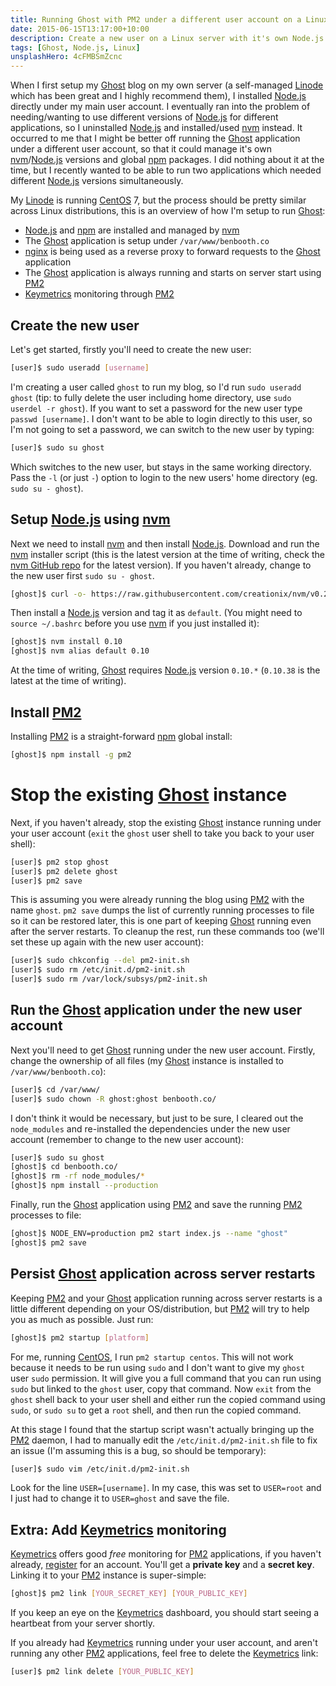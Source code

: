 ```yaml
---
title: Running Ghost with PM2 under a different user account on a Linux server
date: 2015-06-15T13:17:00+10:00
description: Create a new user on a Linux server with it's own Node.js version and globals and have your Ghost application run with PM2 under that new account.
tags: [Ghost, Node.js, Linux]
unsplashHero: 4cFMBSmZcnc
---
```


When I first setup my [Ghost] blog on my own server (a self-managed [Linode] which has been great and I highly recommend them), I installed [Node.js] directly under my main user account. I eventually ran into the problem of needing/wanting to use different versions of [Node.js] for different applications, so I uninstalled [Node.js] and installed/used [nvm] instead. It occurred to me that I might be better off running the [Ghost] application under a different user account, so that it could manage it's own [nvm]/[Node.js] versions and global [npm] packages. I did nothing about it at the time, but I recently wanted to be able to run two applications which needed different [Node.js] versions simultaneously.

My [Linode] is running [CentOS] 7, but the process should be pretty similar across Linux distributions, this is an overview of how I'm setup to run [Ghost]:

- [Node.js] and [npm] are installed and managed by [nvm]
- The [Ghost] application is setup under `/var/www/benbooth.co`
- [nginx] is being used as a reverse proxy to forward requests to the [Ghost] application
- The [Ghost] application is always running and starts on server start using [PM2]
- [Keymetrics] monitoring through [PM2]

## Create the new user

Let's get started, firstly you'll need to create the new user:

```bash
[user]$ sudo useradd [username]
```

I'm creating a user called `ghost` to run my blog, so I'd run `sudo useradd ghost` (tip: to fully delete the user including home directory, use `sudo userdel -r ghost`). If you want to set a password for the new user type `passwd [username]`. I don't want to be able to login directly to this user, so I'm not going to set a password, we can switch to the new user by typing:

```bash
[user]$ sudo su ghost
```

Which switches to the new user, but stays in the same working directory. Pass the `-l` (or just `-`) option to login to the new users' home directory (eg. `sudo su - ghost`).

## Setup [Node.js] using [nvm]

Next we need to install [nvm] and then install [Node.js]. Download and run the [nvm] installer script (this is the latest version at the time of writing, check the [nvm GitHub repo][nvm] for the latest version). If you haven't already, change to the new user first `sudo su - ghost`.

```bash
[ghost]$ curl -o- https://raw.githubusercontent.com/creationix/nvm/v0.25.4/install.sh | bash
```

Then install a [Node.js] version and tag it as `default`. (You might need to `source ~/.bashrc` before you use [nvm] if you just installed it):

```bash
[ghost]$ nvm install 0.10
[ghost]$ nvm alias default 0.10
```

At the time of writing, [Ghost] requires [Node.js] version `0.10.*` (`0.10.38` is the latest at the time of writing).

## Install [PM2]

Installing [PM2] is a straight-forward [npm] global install:

```bash
[ghost]$ npm install -g pm2
```

# Stop the existing [Ghost] instance

Next, if you haven't already, stop the existing [Ghost] instance running under your user account (`exit` the `ghost` user shell to take you back to your user shell):

```bash
[user]$ pm2 stop ghost
[user]$ pm2 delete ghost
[user]$ pm2 save
```

This is assuming you were already running the blog using [PM2] with the name `ghost`. `pm2 save` dumps the list of currently running processes to file so it can be restored later, this is one part of keeping [Ghost] running even after the server restarts. To cleanup the rest, run these commands too (we'll set these up again with the new user account):

```bash
[user]$ sudo chkconfig --del pm2-init.sh
[user]$ sudo rm /etc/init.d/pm2-init.sh
[user]$ sudo rm /var/lock/subsys/pm2-init.sh
```

## Run the [Ghost] application under the new user account

Next you'll need to get [Ghost] running under the new user account. Firstly, change the ownership of all files (my [Ghost] instance is installed to `/var/www/benbooth.co`):

```bash
[user]$ cd /var/www/
[user]$ sudo chown -R ghost:ghost benbooth.co/
```

I don't think it would be necessary, but just to be sure, I cleared out the `node_modules` and re-installed the dependencies under the new user account (remember to change to the new user account):

```bash
[user]$ sudo su ghost
[ghost]$ cd benbooth.co/
[ghost]$ rm -rf node_modules/*
[ghost]$ npm install --production
```

Finally, run the [Ghost] application using [PM2] and save the running [PM2] processes to file:

```bash
[ghost]$ NODE_ENV=production pm2 start index.js --name "ghost"
[ghost]$ pm2 save
```

## Persist [Ghost] application across server restarts

Keeping [PM2] and your [Ghost] application running across server restarts is a little different depending on your OS/distribution, but [PM2] will try to help you as much as possible. Just run:

```bash
[ghost]$ pm2 startup [platform]
```

For me, running [CentOS], I run `pm2 startup centos`. This will not work because it needs to be run using `sudo` and I don't want to give my `ghost` user `sudo` permission. It will give you a full command that you can run using `sudo` but linked to the `ghost` user, copy that command. Now `exit` from the `ghost` shell back to your user shell and either run the copied command using `sudo`, or `sudo su` to get a `root` shell, and then run the copied command.

At this stage I found that the startup script wasn't actually bringing up the [PM2] daemon, I had to manually edit the `/etc/init.d/pm2-init.sh` file to fix an issue (I'm assuming this is a bug, so should be temporary):

```bash
[user]$ sudo vim /etc/init.d/pm2-init.sh
```

Look for the line `USER=[username]`. In my case, this was set to `USER=root` and I just had to change it to `USER=ghost` and save the file.

## Extra: Add [Keymetrics] monitoring

[Keymetrics] offers good _free_ monitoring for [PM2] applications, if you haven't already, [register][pm2] for an account. You'll get a **private key** and a **secret key**. Linking it to your [PM2] instance is super-simple:

```bash
[ghost]$ pm2 link [YOUR_SECRET_KEY] [YOUR_PUBLIC_KEY]
```

If you keep an eye on the [Keymetrics] dashboard, you should start seeing a heartbeat from your server shortly.

If you already had [Keymetrics] running under your user account, and aren't running any other [PM2] applications, feel free to delete the [Keymetrics] link:

```bash
[user]$ pm2 link delete [YOUR_PUBLIC_KEY]
```

[ghost]: https://ghost.org
[linode]: https://www.linode.com/?r=92a203d4e391cd917cd9c6e351e7c2e3c2ddd294
[node.js]: https://nodejs.org/
[nvm]: https://github.com/creationix/nvm
[npm]: https://www.npmjs.com/
[centos]: https://www.centos.org/
[nginx]: https://nginx.org/en/
[pm2]: https://github.com/Unitech/pm2
[keymetrics]: https://app.keymetrics.io/#/register
